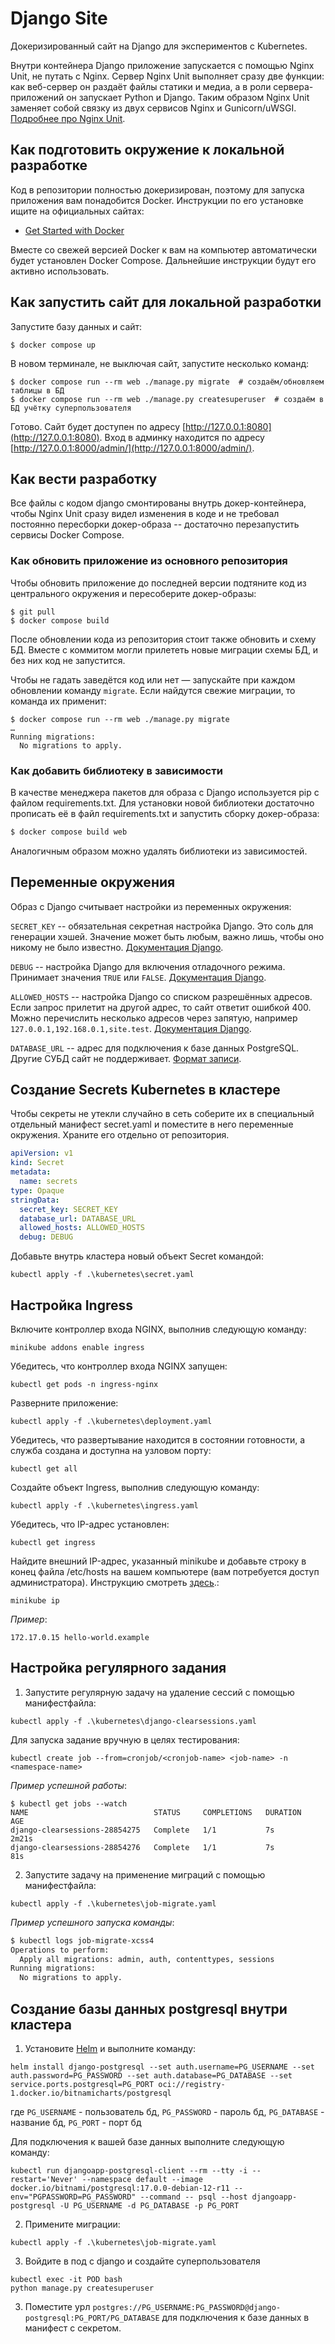 # Django Site

Докеризированный сайт на Django для экспериментов с Kubernetes.

Внутри контейнера Django приложение запускается с помощью Nginx Unit, не путать с Nginx. Сервер Nginx Unit выполняет сразу две функции: как веб-сервер он раздаёт файлы статики и медиа, а в роли сервера-приложений он запускает Python и Django. Таким образом Nginx Unit заменяет собой связку из двух сервисов Nginx и Gunicorn/uWSGI. [Подробнее про Nginx Unit](https://unit.nginx.org/).

## Как подготовить окружение к локальной разработке

Код в репозитории полностью докеризирован, поэтому для запуска приложения вам понадобится Docker. Инструкции по его установке ищите на официальных сайтах:

- [Get Started with Docker](https://www.docker.com/get-started/)

Вместе со свежей версией Docker к вам на компьютер автоматически будет установлен Docker Compose. Дальнейшие инструкции будут его активно использовать.

## Как запустить сайт для локальной разработки

Запустите базу данных и сайт:

```shell
$ docker compose up
```

В новом терминале, не выключая сайт, запустите несколько команд:

```shell
$ docker compose run --rm web ./manage.py migrate  # создаём/обновляем таблицы в БД
$ docker compose run --rm web ./manage.py createsuperuser  # создаём в БД учётку суперпользователя
```

Готово. Сайт будет доступен по адресу [http://127.0.0.1:8080](http://127.0.0.1:8080). Вход в админку находится по адресу [http://127.0.0.1:8000/admin/](http://127.0.0.1:8000/admin/).

## Как вести разработку

Все файлы с кодом django смонтированы внутрь докер-контейнера, чтобы Nginx Unit сразу видел изменения в коде и не требовал постоянно пересборки докер-образа -- достаточно перезапустить сервисы Docker Compose.

### Как обновить приложение из основного репозитория

Чтобы обновить приложение до последней версии подтяните код из центрального окружения и пересоберите докер-образы:

``` shell
$ git pull
$ docker compose build
```

После обновлении кода из репозитория стоит также обновить и схему БД. Вместе с коммитом могли прилететь новые миграции схемы БД, и без них код не запустится.

Чтобы не гадать заведётся код или нет — запускайте при каждом обновлении команду `migrate`. Если найдутся свежие миграции, то команда их применит:

```shell
$ docker compose run --rm web ./manage.py migrate
…
Running migrations:
  No migrations to apply.
```

### Как добавить библиотеку в зависимости

В качестве менеджера пакетов для образа с Django используется pip с файлом requirements.txt. Для установки новой библиотеки достаточно прописать её в файл requirements.txt и запустить сборку докер-образа:

```sh
$ docker compose build web
```

Аналогичным образом можно удалять библиотеки из зависимостей.

<a name="env-variables"></a>
## Переменные окружения

Образ с Django считывает настройки из переменных окружения:

`SECRET_KEY` -- обязательная секретная настройка Django. Это соль для генерации хэшей. Значение может быть любым, важно лишь, чтобы оно никому не было известно. [Документация Django](https://docs.djangoproject.com/en/3.2/ref/settings/#secret-key).

`DEBUG` -- настройка Django для включения отладочного режима. Принимает значения `TRUE` или `FALSE`. [Документация Django](https://docs.djangoproject.com/en/3.2/ref/settings/#std:setting-DEBUG).

`ALLOWED_HOSTS` -- настройка Django со списком разрешённых адресов. Если запрос прилетит на другой адрес, то сайт ответит ошибкой 400. Можно перечислить несколько адресов через запятую, например `127.0.0.1,192.168.0.1,site.test`. [Документация Django](https://docs.djangoproject.com/en/3.2/ref/settings/#allowed-hosts).

`DATABASE_URL` -- адрес для подключения к базе данных PostgreSQL. Другие СУБД сайт не поддерживает. [Формат записи](https://github.com/jacobian/dj-database-url#url-schema).

## Создание Secrets Kubernetes в кластере

Чтобы секреты не утекли случайно в сеть соберите их в специальный отдельный манифест secret.yaml и поместите в него переменные окружения. Храните его отдельно от репозитория. 

```yaml
apiVersion: v1
kind: Secret
metadata:
  name: secrets
type: Opaque
stringData:
  secret_key: SECRET_KEY
  database_url: DATABASE_URL
  allowed_hosts: ALLOWED_HOSTS
  debug: DEBUG
```

Добавьте внутрь кластера новый объект Secret командой:

```
kubectl apply -f .\kubernetes\secret.yaml
```


## Настройка Ingress

Включите контроллер входа NGINX, выполнив следующую команду:

```
minikube addons enable ingress
```

Убедитесь, что контроллер входа NGINX запущен:

```
kubectl get pods -n ingress-nginx
```

Разверните приложение:

```
kubectl apply -f .\kubernetes\deployment.yaml
```

Убедитесь, что развертывание находится в состоянии готовности, а служба создана и доступна на узловом порту:

```
kubectl get all
```

Создайте объект Ingress, выполнив следующую команду:

```
kubectl apply -f .\kubernetes\ingress.yaml
```

Убедитесь, что IP-адрес установлен:

```
kubectl get ingress
```

Найдите внешний IP-адрес, указанный minikube и добавьте строку в конец файла /etc/hosts на вашем компьютере (вам потребуется доступ администратора). Инструкцию смотреть [здесь](https://help.reg.ru/support/dns-servery-i-nastroyka-zony/rabota-s-dns-serverami/fayl-hosts-gde-nakhoditsya-i-kak-yego-izmenit#2).:

```
minikube ip
```

_Пример_:

```
172.17.0.15 hello-world.example
```


## Настройка регулярного задания

1. Запустите регулярную задачу на удаление сессий с помощью манифестфайла:

```shell
kubectl apply -f .\kubernetes\django-clearsessions.yaml
```

Для запуска задание вручную в целях тестирования:

```shell
kubectl create job --from=cronjob/<cronjob-name> <job-name> -n <namespace-name>
```

_Пример успешной работы_:
```shell
$ kubectl get jobs --watch
NAME                            STATUS     COMPLETIONS   DURATION   AGE
django-clearsessions-28854275   Complete   1/1           7s         2m21s
django-clearsessions-28854276   Complete   1/1           7s         81s
```

2. Запустите задачу на применение миграций с помощью манифестфайла:

```shell
kubectl apply -f .\kubernetes\job-migrate.yaml
```

_Пример успешного запуска команды_:

```sh
$ kubectl logs job-migrate-xcss4   
Operations to perform:
  Apply all migrations: admin, auth, contenttypes, sessions
Running migrations:
  No migrations to apply.

```


## Создание базы данных postgresql внутри кластера

1. Установите [Helm](https://helm.sh/) и выполните команду:

```shell
helm install django-postgresql --set auth.username=PG_USERNAME --set auth.password=PG_PASSWORD --set auth.database=PG_DATABASE --set service.ports.postgresql=PG_PORT oci://registry-1.docker.io/bitnamicharts/postgresql
```

где `PG_USERNAME` - пользователь бд, `PG_PASSWORD` - пароль бд, `PG_DATABASE` - название бд, `PG_PORT` - порт бд

Для подключения к вашей базе данных выполните следующую команду:

```shell
kubectl run djangoapp-postgresql-client --rm --tty -i --restart='Never' --namespace default --image docker.io/bitnami/postgresql:17.0.0-debian-12-r11 --env="PGPASSWORD=PG_PASSWORD" --command -- psql --host djangoapp-postgresql -U PG_USERNAME -d PG_DATABASE -p PG_PORT
```


2. Примените миграции:

```shell
kubectl apply -f .\kubernetes\job-migrate.yaml
```

3. Войдите в под с django и создайте суперпользователя

```shell
kubectl exec -it POD bash
python manage.py createsuperuser
```

3. Поместите урл `postgres://PG_USERNAME:PG_PASSWORD@django-postgresql:PG_PORT/PG_DATABASE` для подключения к базе данных в манифест с секретом.